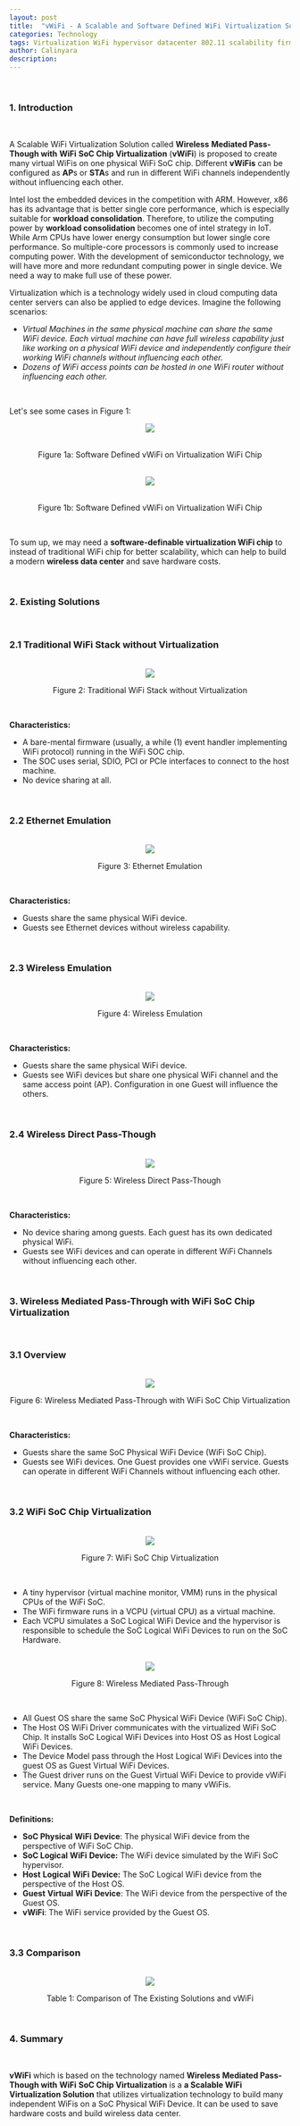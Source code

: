 ```yaml
---
layout: post
title:  "vWiFi - A Scalable and Software Defined WiFi Virtualization Solution"
categories: Technology
tags: Virtualization WiFi hypervisor datacenter 802.11 scalability firmware vWiFi software-defined en
author: Calinyara
description:
---
```


<br>

### **1. Introduction**

<br>

A Scalable WiFi Virtualization Solution called **Wireless** **Mediated Pass-Though with** **WiFi** **SoC Chip Virtualization** (**vWiFi**) is proposed to create many virtual WiFis on one physical WiFi SoC chip.  Different **vWiFis** can be configured as **AP**s or **STA**s and  run in different WiFi channels independently without  influencing each other.

Intel lost the embedded devices in the competition with ARM. However, x86 has its advantage that is better single core performance, which is especially suitable for **workload consolidation**. Therefore, to utilize the  computing power by **workload consolidation** becomes one of intel strategy in IoT. While Arm CPUs have lower energy consumption but lower single core performance. So multiple-core processors is commonly used to increase computing power. With the development of semiconductor technology, we will have more and more redundant computing power in single device. We need a way to make full use of these power.

Virtualization which is a technology widely used  in cloud computing data center servers can also be applied to edge devices. Imagine the following scenarios:

- *Virtual Machines in the same physical machine can share the same WiFi device. Each virtual machine can have full wireless capability just like working on a physical WiFi device and independently configure their working WiFi channels without influencing each other.*
- *Dozens of WiFi access points can be hosted in one WiFi router without influencing each other.*

<br>

Let's see some cases in Figure 1:

<div align="center"><img src="/assets/images/20200318-vWiFi/example1.png"/></div>
<br>
<p align="center">Figure 1a: Software Defined vWiFi on  Virtualization WiFi Chip</p>
<br>
<div align="center"><img src="/assets/images/20200318-vWiFi/example2.png"/></div>
<br>
<p align="center">Figure 1b: Software Defined vWiFi on  Virtualization WiFi Chip</p>
<br>

To sum up, we may need a **software-definable virtualization WiFi chip** to instead of traditional WiFi chip for better scalability, which can help to build a modern **wireless data center** and save hardware costs.

<br>

### **2. Existing Solutions**

<br>

### **2.1 Traditional WiFi Stack without Virtualization**

<br>

<div align="center"><img src="/assets/images/20200318-vWiFi/Picture1.png"/></div>
<p align="center">Figure 2: Traditional WiFi Stack without Virtualization</p>
<br>

**Characteristics:**

- A bare-mental firmware (usually, a while (1) event handler implementing WiFi protocol) running in the WiFi SOC chip. 
- The SOC uses serial, SDIO, PCI or PCIe interfaces to connect to the host machine.
- No device sharing at all. 

<br>

### **2.2 Ethernet Emulation**
<br>

<div align="center"><img src="/assets/images/20200318-vWiFi/Picture2.png"/></div>
<p align="center">Figure 3: Ethernet Emulation</p>
<br>

**Characteristics:**

- Guests share the same physical WiFi device.
- Guests see Ethernet devices without wireless capability.

<br>

### **2.3 Wireless Emulation**

<br>

<div align="center"><img src="/assets/images/20200318-vWiFi/Picture3.png"/></div>
<p align="center">Figure 4: Wireless Emulation</p>
<br>

**Characteristics:**

- Guests share the same physical WiFi device.
- Guests see WiFi devices but share one physical WiFi channel and the same access point (AP). Configuration in one Guest will influence the others.

<br>

### **2.4 Wireless Direct Pass-Though**

<br>

<div align="center"><img src="/assets/images/20200318-vWiFi/Picture4.png"/></div>
<p align="center">Figure 5: Wireless Direct Pass-Though</p>
<br>

**Characteristics:**

- No device sharing among guests. Each guest has its own dedicated physical WiFi.
- Guests see WiFi devices and can operate in different WiFi Channels without influencing each other.

<br>

### **3. Wireless Mediated Pass-Through with WiFi SoC Chip Virtualization**

<br>

### **3.1 Overview**

<br>

<div align="center"><img src="/assets/images/20200318-vWiFi/Picture5.png"/></div>
<p align="center">Figure 6: Wireless Mediated Pass-Through with WiFi SoC Chip Virtualization</p>
<br>

**Characteristics:**

- Guests share the same SoC Physical WiFi Device (WiFi SoC Chip).
- Guests see WiFi devices. One Guest provides one vWiFi service. Guests can operate in different WiFi Channels without influencing each other.

<br>

### **3.2 WiFi SoC Chip Virtualization**

<br>

<div align="center"><img src="/assets/images/20200318-vWiFi/Picture6.png"/></div>
<p align="center">Figure 7: WiFi SoC Chip Virtualization</p>
<br>

- A tiny hypervisor (virtual machine monitor, VMM) runs in the physical CPUs of the WiFi SoC.
- The WiFi firmware runs in a VCPU (virtual CPU) as a virtual machine.
- Each VCPU simulates a SoC Logical WiFi Device and the hypervisor is responsible to schedule the SoC Logical WiFi Devices to run on the SoC Hardware.

<br>

<div align="center"><img src="/assets/images/20200318-vWiFi/Picture7.png"/></div>
<p align="center">Figure 8: Wireless Mediated Pass-Through</p>
<br>

- All Guest OS share the same SoC Physical WiFi Device (WiFi SoC Chip).
- The Host OS WiFi Driver communicates with the virtualized WiFi SoC Chip. It installs SoC Logical WiFi Devices into Host OS as Host Logical WiFi Devices.
- The Device Model pass through the Host Logical WiFi Devices into the guest OS as Guest Virtual WiFi Devices.
- The Guest driver runs on the Guest Virtual WiFi Device to provide vWiFi service. Many Guests one-one mapping to many vWiFis.

<br>

**Definitions:**

- **SoC Physical** **WiFi** **Device**: The physical WiFi device from the perspective of WiFi SoC Chip.
- **SoC Logical** **WiFi** **Device:** The WiFi device simulated by the WiFi SoC hypervisor.
- **Host** **Logical** **WiFi** **Device:** The SoC Logical WiFi device from the perspective of the Host OS.
- **Guest** **Virtual** **WiFi** **Device**: The WiFi device from the perspective of the Guest OS.
- **vWiFi**: The WiFi service provided by the Guest OS.

<br>

### **3.3 Comparison**

<br>
<div align="center"><img src="/assets/images/20200318-vWiFi/Picture8.png"/></div>
<p align="center">Table 1: Comparison of The Existing Solutions and vWiFi</p>
<br>

### **4. Summary**

<br>

**vWiFi** which is based on the technology named **Wireless** **Mediated Pass-Though with** **WiFi** **SoC Chip Virtualization** is a **a Scalable WiFi Virtualization Solution** that utilizes virtualization technology to build many independent WiFis on a SoC Physical WiFi Device.  It can be used to save hardware costs and build wireless data center. 

<br>

<!-- Global site tag (gtag.js) - Google Analytics -->

<script async src="https://www.googletagmanager.com/gtag/js?id=UA-66555622-4"></script>
<script>
  window.dataLayer = window.dataLayer || [];
  function gtag(){dataLayer.push(arguments);}
  gtag('js', new Date());
  gtag('config', 'UA-66555622-4');
</script>


<!-- Google tag (gtag.js) -->
<script async src="https://www.googletagmanager.com/gtag/js?id=G-27WH7FZ7KT"></script>
<script>
  window.dataLayer = window.dataLayer || [];
  function gtag(){dataLayer.push(arguments);}
  gtag('js', new Date());

  gtag('config', 'G-27WH7FZ7KT');
</script>